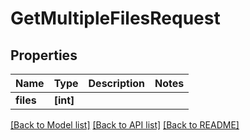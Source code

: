 # GetMultipleFilesRequest


## Properties

Name | Type | Description | Notes
------------ | ------------- | ------------- | -------------
**files** | **[int]** |  | 

[[Back to Model list]](../#documentation-for-models) [[Back to API list]](../#documentation-for-api-endpoints) [[Back to README]](../)


